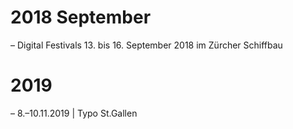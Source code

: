 


2018 September
======
– Digital Festivals 13. bis 16. September 2018 im Zürcher Schiffbau





2019
======
– 8.–10.11.2019 | Typo St.Gallen
